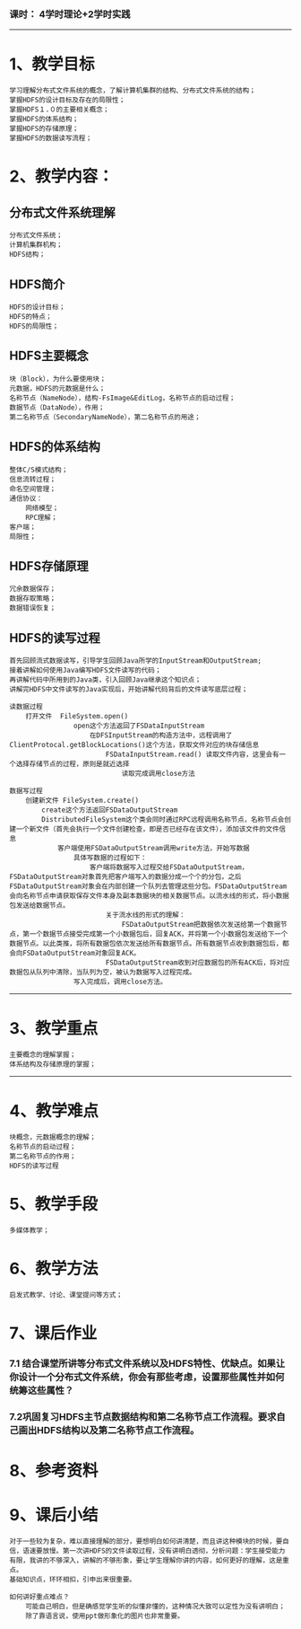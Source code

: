 ### 课时： 4学时理论+2学时实践

***
# 1、教学目标 
    学习理解分布式文件系统的概念，了解计算机集群的结构、分布式文件系统的结构；
    掌握HDFS的设计目标及存在的局限性；
    掌握HDFS１.０的主要相关概念；
    掌握HDFS的体系结构；
    掌握HDFS的存储原理；
    掌握HDFS的数据读写流程；


# 2、教学内容：
## 分布式文件系统理解
    分布式文件系统；
    计算机集群机构；
    HDFS结构；
## HDFS简介
    HDFS的设计目标；
    HDFS的特点；
    HDFS的局限性；
## HDFS主要概念
    块（Block），为什么要使用块；
    元数据，HDFS的元数据是什么；
    名称节点（NameNode），结构-FsImage&EditLog，名称节点的启动过程；
    数据节点（DataNode），作用；
    第二名称节点（SecondaryNameNode），第二名称节点的用途；

## HDFS的体系结构
    整体C/S模式结构；
    信息流转过程；
    命名空间管理；
    通信协议：
        网络模型；
        RPC理解；
    客户端；
    局限性；
## HDFS存储原理
    冗余数据保存；
    数据存取策略；
    数据错误恢复；
## HDFS的读写过程
    首先回顾流式数据读写，引导学生回顾Java所学的InputStream和OutputStream;
    接着讲解如何使用Java编写HDFS文件读写的代码；
    再讲解代码中所用到的Java类，引入回顾Java继承这个知识点；
    讲解完HDFS中文件读写的Java实现后，开始讲解代码背后的文件读写底层过程；

    读数据过程
        打开文件  FileSystem.open()
                    open这个方法返回了FSDataInputStream
                        在DFSInputStream的构造方法中，远程调用了ClientProtocal.getBlockLocations()这个方法，获取文件对应的块存储信息
                            FSDataInputStream.read() 读取文件内容，这里会有一个选择存储节点的过程，原则是就近选择
                                读取完成调用close方法   

    数据写过程
        创建新文件 FileSystem.create()
            create这个方法返回FSDataOutputStream
            DistributedFileSystem这个类会同时通过RPC远程调用名称节点，名称节点会创建一个新文件（首先会执行一个文件创建检查，即是否已经存在该文件），添加该文件的文件信息
                客户端使用FSDataOutputStream调用write方法，开始写数据
                    具体写数据的过程如下：
                        客户端将数据写入过程交给FSDataOutputStream，FSDataOutputStream对象首先把客户端写入的数据分成一个个的分包，之后FSDataOutputStream对象会在内部创建一个队列去管理这些分包。FSDataOutputStream会向名称节点申请获取保存文件本身及副本数据块的相关数据节点。以流水线的形式，将小数据包发送给数据节点。
                            关于流水线的形式的理解：
                                FSDataOutputStream把数据依次发送给第一个数据节点，第一个数据节点接受完成第一个小数据包后，回复ACK，并将第一个小数据包发送给下一个数据节点。以此类推，将所有数据包依次发送给所有数据节点。所有数据节点收到数据包后，都会向FSDataOutputStream对象回复ACK。
                            FSDataOutputStream收到对应数据包的所有ACK后，将对应数据包从队列中清除，当队列为空，被认为数据写入过程完成。
                    写入完成后，调用close方法。
        


***
# 3、教学重点
    主要概念的理解掌握；
    体系结构及存储原理的掌握；
***

# 4、教学难点
    块概念，元数据概念的理解；
    名称节点的启动过程；
    第二名称节点的作用；
    HDFS的读写过程
# 5、教学手段
    多媒体教学；
# 6、教学方法
    启发式教学、讨论、课堂提问等方式；

# 7、课后作业
### 7.1 结合课堂所讲等分布式文件系统以及HDFS特性、优缺点。如果让你设计一个分布式文件系统，你会有那些考虑，设置那些属性并如何统筹这些属性？
### 7.2巩固复习HDFS主节点数据结构和第二名称节点工作流程。要求自己画出HDFS结构以及第二名称节点工作流程。     

# 8、参考资料
# 9、课后小结
    对于一些较为复杂，难以直接理解的部分，要想明白如何讲清楚，而且讲这种模块的时候，要自信，语速要放慢。第一次讲HDFS的文件读取过程，没有讲明白透彻，分析问题：学生接受能力有限，我讲的不够深入，讲解的不够形象，要让学生理解你讲的内容，如何更好的理解，这是重点。
    基础知识点，环环相扣，引申出来很重要。

    如何讲好重点难点？
        可能自己明白，但是确感觉学生听的似懂非懂的，这种情况大致可以定性为没有讲明白；
        除了靠语言说，使用ppt做形象化的图片也非常重要。